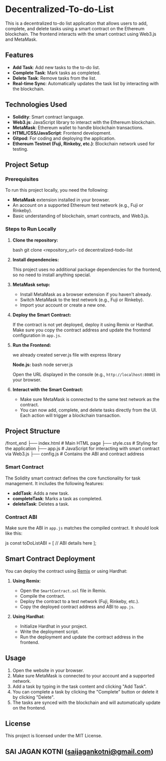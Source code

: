 # Decentralized-To-do-List
This is a decentralized to-do list application that allows users to add, complete, and delete tasks using a smart contract on the Ethereum blockchain. The frontend interacts with the smart contract using Web3.js and MetaMask.

## Features

- **Add Task**: Add new tasks to the to-do list.
- **Complete Task**: Mark tasks as completed.
- **Delete Task**: Remove tasks from the list.
- **Real-time Sync**: Automatically updates the task list by interacting with the blockchain.

## Technologies Used

- **Solidity**: Smart contract language.
- **Web3.js**: JavaScript library to interact with the Ethereum blockchain.
- **MetaMask**: Ethereum wallet to handle blockchain transactions.
- **HTML/CSS/JavaScript**: Frontend development.
- **Gitpod**: For coding and deploying the application.
- **Ethereum Testnet (Fuji, Rinkeby, etc.)**: Blockchain network used for testing.

## Project Setup

### Prerequisites

To run this project locally, you need the following:

- **MetaMask** extension installed in your browser.
- An account on a supported Ethereum test network (e.g., Fuji or Rinkeby).
- Basic understanding of blockchain, smart contracts, and Web3.js.
  
### Steps to Run Locally

1. **Clone the repository:**

   bash
   git clone <repository_url>
   cd decentralized-todo-list
   

2. **Install dependencies:**

   This project uses no additional package dependencies for the frontend, so no need to install anything special.

3. **MetaMask setup:**

   - Install MetaMask as a browser extension if you haven't already.
   - Switch MetaMask to the test network (e.g., Fuji or Rinkeby).
   - Import your account or create a new one.

4. **Deploy the Smart Contract:**

   If the contract is not yet deployed, deploy it using Remix or Hardhat. Make sure you copy the contract address and update the frontend configuration in `app.js`.

5. **Run the Frontend:**

   we already created server.js file with express library

   **Node.js:**
   bash
   node server.js
   
   Open the URL displayed in the console (e.g., `http://localhost:8080`) in your browser.

6. **Interact with the Smart Contract:**

   - Make sure MetaMask is connected to the same test network as the contract.
   - You can now add, complete, and delete tasks directly from the UI. Each action will trigger a blockchain transaction.

## Project Structure


/front_end
  ├── index.html        # Main HTML page
  ├── style.css         # Styling for the application
  ├── app.js            # JavaScript for interacting with smart contract via Web3.js
  ├── config.js         # Contains the ABI and contract address


### Smart Contract

The Solidity smart contract defines the core functionality for task management. It includes the following features:

- **addTask**: Adds a new task.
- **completeTask**: Marks a task as completed.
- **deleteTask**: Deletes a task.
### Contract ABI

Make sure the ABI in `app.js` matches the compiled contract. It should look like this:

js
const toDoListABI = [
    // ABI details here
];


## Smart Contract Deployment

You can deploy the contract using [Remix](https://remix.ethereum.org/) or using Hardhat:

1. **Using Remix**:
   - Open the `SmartContract.sol` file in Remix.
   - Compile the contract.
   - Deploy the contract to a test network (Fuji, Rinkeby, etc.).
   - Copy the deployed contract address and ABI to `app.js`.

2. **Using Hardhat**:
   - Initialize Hardhat in your project.
   - Write the deployment script.
   - Run the deployment and update the contract address in the frontend.

## Usage

1. Open the website in your browser.
2. Make sure MetaMask is connected to your account and a supported network.
3. Add a task by typing in the task content and clicking "Add Task".
4. You can complete a task by clicking the "Complete" button or delete it by clicking "Delete".
5. The tasks are synced with the blockchain and will automatically update on the frontend.

## License

This project is licensed under the MIT License.

## SAI JAGAN KOTNI (saijagankotni@gmail.com)
